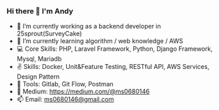 ### Hi there 👋 I'm Andy
- 🔭 I’m currently working as a backend developer in 25sprout(SurveyCake)
- 🌱 I’m currently learning algorithm / web knowledge / AWS 
- :computer: Core Skills: PHP, Laravel Framework, Python, Django Framework, Mysql, Mariadb
- :v: Skills: Docker, Unit&Feature Testing, RESTful API, AWS Services, Design Pattern
- :wrench: Tools: Gitlab, Git Flow, Postman
- :blue_book: Medium: https://medium.com/@ms0680146
- 📫 Email: ms0680146@gmail.com

